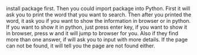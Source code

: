 install package first. Then you could import package into Python. First it will ask you to print the word that you want to search. Then after you printed the word, it ask you if you want to show the information in browser or in python. If you want to show it in python, just press enter key, if you want to show it in browser, press w and it will jump to browser for you. Also if they find more than one answer, if will ask you to input with more details. If the page can not be found, it will tell you the page are not found either.
